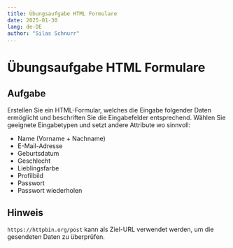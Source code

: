 ```yaml
---
title: Übungsaufgabe HTML Formulare
date: 2025-01-30
lang: de-DE
author: "Silas Schnurr"
...
```


# Übungsaufgabe HTML Formulare

## Aufgabe

Erstellen Sie ein HTML-Formular, welches die Eingabe folgender Daten ermöglicht und beschriften Sie die Eingabefelder entsprechend. Wählen Sie geeignete Eingabetypen und setzt andere Attribute wo sinnvoll:

- Name (Vorname + Nachname)
- E-Mail-Adresse
- Geburtsdatum
- Geschlecht
- Lieblingsfarbe
- Profilbild
- Passwort
- Passwort wiederholen

## Hinweis

`https://httpbin.org/post` kann als Ziel-URL verwendet werden, um die gesendeten Daten zu überprüfen.
